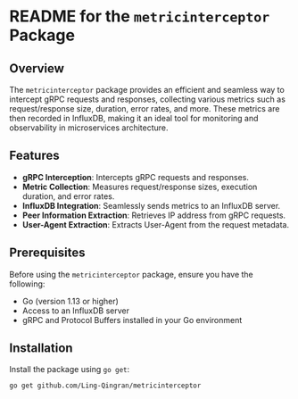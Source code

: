 # README for the `metricinterceptor` Package

## Overview
The `metricinterceptor` package provides an efficient and seamless way to intercept gRPC requests and responses, collecting various metrics such as request/response size, duration, error rates, and more. These metrics are then recorded in InfluxDB, making it an ideal tool for monitoring and observability in microservices architecture.

## Features
- **gRPC Interception**: Intercepts gRPC requests and responses.
- **Metric Collection**: Measures request/response sizes, execution duration, and error rates.
- **InfluxDB Integration**: Seamlessly sends metrics to an InfluxDB server.
- **Peer Information Extraction**: Retrieves IP address from gRPC requests.
- **User-Agent Extraction**: Extracts User-Agent from the request metadata.

## Prerequisites
Before using the `metricinterceptor` package, ensure you have the following:
- Go (version 1.13 or higher)
- Access to an InfluxDB server
- gRPC and Protocol Buffers installed in your Go environment

## Installation
Install the package using `go get`:

```bash
go get github.com/Ling-Qingran/metricinterceptor

